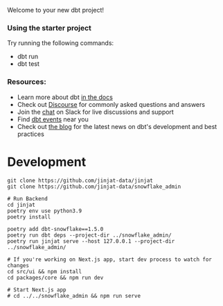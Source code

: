 Welcome to your new dbt project!

### Using the starter project

Try running the following commands:
- dbt run
- dbt test


### Resources:
- Learn more about dbt [in the docs](https://docs.getdbt.com/docs/introduction)
- Check out [Discourse](https://discourse.getdbt.com/) for commonly asked questions and answers
- Join the [chat](https://community.getdbt.com/) on Slack for live discussions and support
- Find [dbt events](https://events.getdbt.com) near you
- Check out [the blog](https://blog.getdbt.com/) for the latest news on dbt's development and best practices

# Development

```commandline
git clone https://github.com/jinjat-data/jinjat
git clone https://github.com/jinjat-data/snowflake_admin

# Run Backend
cd jinjat
poetry env use python3.9
poetry install 

poetry add dbt-snowflake==1.5.0
poetry run dbt deps --project-dir ../snowflake_admin/
poetry run jinjat serve --host 127.0.0.1 --project-dir ../snowflake_admin/

# If you're working on Next.js app, start dev process to watch for changes
cd src/ui && npm install
cd packages/core && npm run dev

# Start Next.js app
# cd ../../snowflake_admin && npm run serve
```